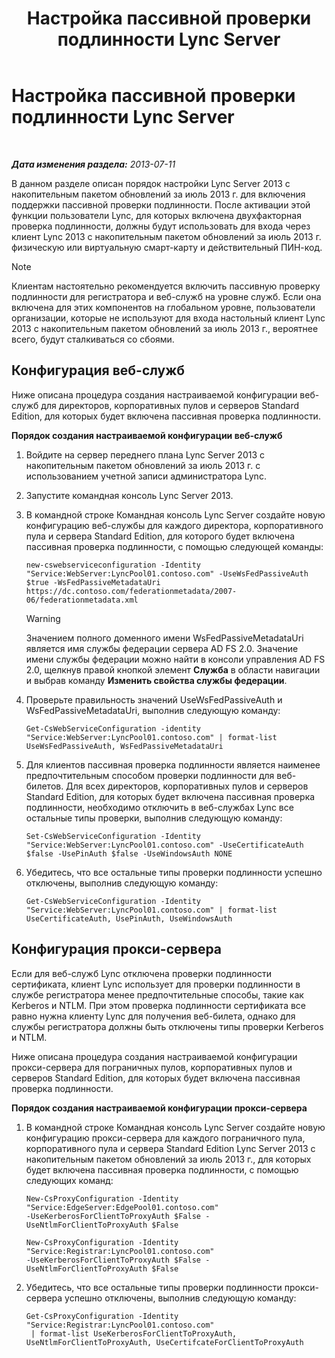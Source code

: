 ﻿---
title: Настройка пассивной проверки подлинности Lync Server
TOCTitle: Настройка пассивной проверки подлинности Lync Server
ms:assetid: 9a904b8d-9fce-4abf-be73-5c8e48cfb53a
ms:mtpsurl: https://technet.microsoft.com/ru-ru/library/Dn308569(v=OCS.15)
ms:contentKeyID: 56270590
ms.date: 05/19/2016
mtps_version: v=OCS.15
ms.translationtype: HT
---

# Настройка пассивной проверки подлинности Lync Server

 

_**Дата изменения раздела:** 2013-07-11_

В данном разделе описан порядок настройки Lync Server 2013 с накопительным пакетом обновлений за июль 2013 г. для включения поддержки пассивной проверки подлинности. После активации этой функции пользователи Lync, для которых включена двухфакторная проверка подлинности, должны будут использовать для входа через клиент Lync 2013 с накопительным пакетом обновлений за июль 2013 г. физическую или виртуальную смарт-карту и действительный ПИН-код.

> [!NOTE]  
> Клиентам настоятельно рекомендуется включить пассивную проверку подлинности для регистратора и веб-служб на уровне служб. Если она включена для этих компонентов на глобальном уровне, пользователи организации, которые не используют для входа настольный клиент Lync 2013 с накопительным пакетом обновлений за июль 2013 г., вероятнее всего, будут сталкиваться со сбоями.

## Конфигурация веб-служб

Ниже описана процедура создания настраиваемой конфигурации веб-служб для директоров, корпоративных пулов и серверов Standard Edition, для которых будет включена пассивная проверка подлинности.

**Порядок создания настраиваемой конфигурации веб-служб**

1.  Войдите на сервер переднего плана Lync Server 2013 с накопительным пакетом обновлений за июль 2013 г. с использованием учетной записи администратора Lync.

2.  Запустите командная консоль Lync Server 2013.

3.  В командной строке Командная консоль Lync Server создайте новую конфигурацию веб-службы для каждого директора, корпоративного пула и сервера Standard Edition, для которого будет включена пассивная проверка подлинности, с помощью следующей команды:
    
        new-cswebserviceconfiguration -Identity "Service:WebServer:LyncPool01.contoso.com" -UseWsFedPassiveAuth $true -WsFedPassiveMetadataUri https://dc.contoso.com/federationmetadata/2007-06/federationmetadata.xml
    
    > [!WARNING]  
    > Значением полного доменного имени WsFedPassiveMetadataUri является имя службы федерации сервера AD FS 2.0. Значение имени службы федерации можно найти в консоли управления AD FS 2.0, щелкнув правой кнопкой элемент <strong>Служба</strong> в области навигации и выбрав команду <strong>Изменить свойства службы федерации</strong>.

4.  Проверьте правильность значений UseWsFedPassiveAuth и WsFedPassiveMetadataUri, выполнив следующую команду:
    
        Get-CsWebServiceConfiguration -identity "Service:WebServer:LyncPool01.contoso.com" | format-list UseWsFedPassiveAuth, WsFedPassiveMetadataUri

5.  Для клиентов пассивная проверка подлинности является наименее предпочтительным способом проверки подлинности для веб-билетов. Для всех директоров, корпоративных пулов и серверов Standard Edition, для которых будет включена пассивная проверка подлинности, необходимо отключить в веб-службах Lync все остальные типы проверки, выполнив следующую команду:
    
        Set-CsWebServiceConfiguration -Identity "Service:WebServer:LyncPool01.contoso.com" -UseCertificateAuth $false -UsePinAuth $false -UseWindowsAuth NONE

6.  Убедитесь, что все остальные типы проверки подлинности успешно отключены, выполнив следующую команду:
    
        Get-CsWebServiceConfiguration -Identity "Service:WebServer:LyncPool01.contoso.com" | format-list UseCertificateAuth, UsePinAuth, UseWindowsAuth

## Конфигурация прокси-сервера

Если для веб-служб Lync отключена проверки подлинности сертификата, клиент Lync использует для проверки подлинности в службе регистратора менее предпочтительные способы, такие как Kerberos и NTLM. При этом проверка подлинности сертификата все равно нужна клиенту Lync для получения веб-билета, однако для службы регистратора должны быть отключены типы проверки Kerberos и NTLM.

Ниже описана процедура создания настраиваемой конфигурации прокси-сервера для пограничных пулов, корпоративных пулов и серверов Standard Edition, для которых будет включена пассивная проверка подлинности.

**Порядок создания настраиваемой конфигурации прокси-сервера**

1.  В командной строке Командная консоль Lync Server создайте новую конфигурацию прокси-сервера для каждого пограничного пула, корпоративного пула и сервера Standard Edition Lync Server 2013 с накопительным пакетом обновлений за июль 2013 г., для которых будет включена пассивная проверка подлинности, с помощью следующих команд:
    
        New-CsProxyConfiguration -Identity "Service:EdgeServer:EdgePool01.contoso.com" 
        -UseKerberosForClientToProxyAuth $False -UseNtlmForClientToProxyAuth $False
    
        New-CsProxyConfiguration -Identity "Service:Registrar:LyncPool01.contoso.com" 
        -UseKerberosForClientToProxyAuth $False -UseNtlmForClientToProxyAuth $False

2.  Убедитесь, что все остальные типы проверки подлинности прокси-сервера успешно отключены, выполнив следующую команду:
    
        Get-CsProxyConfiguration -Identity "Service:Registrar:LyncPool01.contoso.com"
         | format-list UseKerberosForClientToProxyAuth, UseNtlmForClientToProxyAuth, UseCertifcateForClientToProxyAuth

